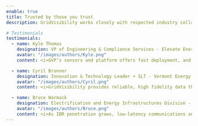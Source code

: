 ```yaml
---
enable: true
title: Trusted by those you trust
description: GridVisibility works closely with respected industry collaborators to help identify and solve today's toughest industry challenges. Here's what they have to say...

# Testimonials
testimonials:
  - name: Kyle Thomas
    designation: VP of Engineering & Compliance Services - Elevate Energy Consulting, Inc.
    avatar: "/images/authors/Kyle.png"
    content: <i>GVP’s sensors and platform offers fast deployment, and scalability and opens possibilities for numerous applications across transmission and distribution; supporting real-time distribution operations and planning, DER integration, improved grid performance monitoring, and better transmission system modeling and model validation to understand the rapidly evolving distribution system and its impact on the transmission system in both planning and operations.<i>

  - name: Cyril Brunner
    designation: Innovation & Technology Leader + SLT - Vermont Energy Cooperative (VEC)
    avatar: "/images/authors/Cyril.png"
    content: <i>GridVisibility provides reliable, high fidelity data that identifies faults and quantifies the magnitude of power quality issues on the distribution system for our distribution operators.<i>

  - name: Bruce Warmack
    designation: Electrification and Energy Infrastructures Division - Oak Ridge National Laboratory
    avatar: "/images/authors/Bruce.png"
    content: <i>As IBR penetration grows, low-latency communications and high fidelity observability are no longer optional. They become core infrastructure.<i>
---
```

